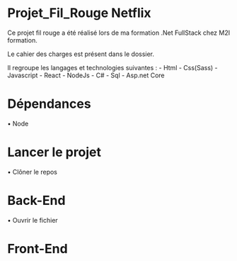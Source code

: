 ﻿# Projet_Fil_Rouge Netflix

Ce projet fil rouge a été réalisé lors de ma formation .Net FullStack chez M2I formation.

Le cahier des charges est présent dans le dossier.

Il regroupe les langages et technologies suivantes : 
      - Html
      - Css(Sass)
      - Javascript
      - React
      - NodeJs
      - C#
      - Sql
      - Asp.net Core


# Dépendances 
• Node

# Lancer le projet 
• Clôner le repos

# Back-End
• Ouvrir le fichier 

# Front-End
